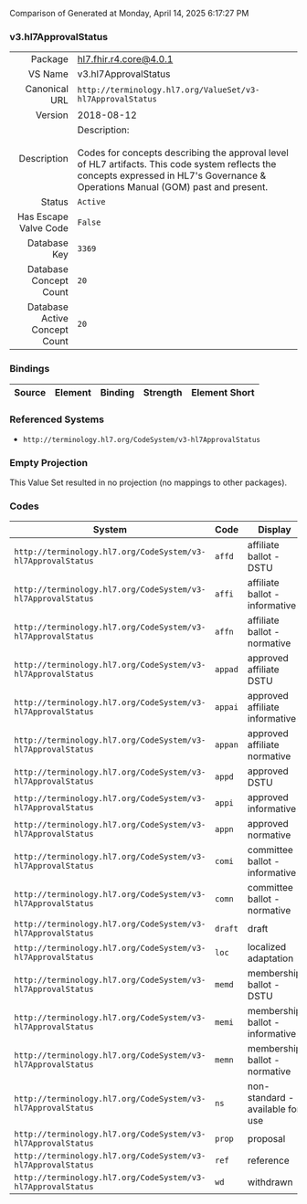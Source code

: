 Comparison of 
Generated at Monday, April 14, 2025 6:17:27 PM

### v3.hl7ApprovalStatus

|      |     |
| ---: | --- |
| Package | hl7.fhir.r4.core@4.0.1 |
| VS Name | v3.hl7ApprovalStatus |
| Canonical URL | `http://terminology.hl7.org/ValueSet/v3-hl7ApprovalStatus` |
| Version | 2018-08-12 |
| Description | Description:<br/><br/>Codes for concepts describing the approval level of HL7 artifacts.  This code system reflects the concepts expressed in HL7's Governance & Operations Manual (GOM) past and present. |
| Status | `Active` |
| Has Escape Valve Code | `False` |
| Database Key | `3369` |
| Database Concept Count | `20` |
| Database Active Concept Count | `20` |
### Bindings

| Source | Element | Binding | Strength | Element Short |
| ------ | ------- | ------- | -------- | ------------- |

### Referenced Systems

* `http://terminology.hl7.org/CodeSystem/v3-hl7ApprovalStatus`
### Empty Projection

This Value Set resulted in no projection (no mappings to other packages).

### Codes

| System | Code | Display |
| ------ | ---- | ------- |
| `http://terminology.hl7.org/CodeSystem/v3-hl7ApprovalStatus` | `affd` | affiliate ballot - DSTU |
| `http://terminology.hl7.org/CodeSystem/v3-hl7ApprovalStatus` | `affi` | affiliate ballot - informative |
| `http://terminology.hl7.org/CodeSystem/v3-hl7ApprovalStatus` | `affn` | affiliate ballot - normative |
| `http://terminology.hl7.org/CodeSystem/v3-hl7ApprovalStatus` | `appad` | approved affiliate DSTU |
| `http://terminology.hl7.org/CodeSystem/v3-hl7ApprovalStatus` | `appai` | approved affiliate informative |
| `http://terminology.hl7.org/CodeSystem/v3-hl7ApprovalStatus` | `appan` | approved affiliate normative |
| `http://terminology.hl7.org/CodeSystem/v3-hl7ApprovalStatus` | `appd` | approved DSTU |
| `http://terminology.hl7.org/CodeSystem/v3-hl7ApprovalStatus` | `appi` | approved informative |
| `http://terminology.hl7.org/CodeSystem/v3-hl7ApprovalStatus` | `appn` | approved normative |
| `http://terminology.hl7.org/CodeSystem/v3-hl7ApprovalStatus` | `comi` | committee ballot - informative |
| `http://terminology.hl7.org/CodeSystem/v3-hl7ApprovalStatus` | `comn` | committee ballot - normative |
| `http://terminology.hl7.org/CodeSystem/v3-hl7ApprovalStatus` | `draft` | draft |
| `http://terminology.hl7.org/CodeSystem/v3-hl7ApprovalStatus` | `loc` | localized adaptation |
| `http://terminology.hl7.org/CodeSystem/v3-hl7ApprovalStatus` | `memd` | membership ballot - DSTU |
| `http://terminology.hl7.org/CodeSystem/v3-hl7ApprovalStatus` | `memi` | membership ballot - informative |
| `http://terminology.hl7.org/CodeSystem/v3-hl7ApprovalStatus` | `memn` | membership ballot - normative |
| `http://terminology.hl7.org/CodeSystem/v3-hl7ApprovalStatus` | `ns` | non-standard - available for use |
| `http://terminology.hl7.org/CodeSystem/v3-hl7ApprovalStatus` | `prop` | proposal |
| `http://terminology.hl7.org/CodeSystem/v3-hl7ApprovalStatus` | `ref` | reference |
| `http://terminology.hl7.org/CodeSystem/v3-hl7ApprovalStatus` | `wd` | withdrawn |

